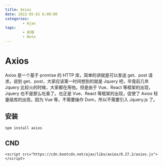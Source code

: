 ```yaml
---
title: Axios
date: 2022-05-01 6:00:00
categories:
        - Ajax
tags:
        - 前端
        - Note
---
```


# Axios

Axios 是一个基于 promise 的 HTTP 库，简单的讲就是可以发送 get、post 请求。说到 get、post，大家应该第一时间想到的就是 Jquery 吧，毕竟前几年 Jquery 比较火的时候，大家都在用他。但是由于 Vue、React 等框架的出现，Jquery 也不是那么吃香了。也正是 Vue、React 等框架的出现，促使了 Axios 轻量级库的出现，因为 Vue 等，不需要操作 Dom，所以不需要引入 Jquery.js 了。

## 安装

```sh
npm install axios
```

## CND

```JS
<script src="https://cdn.bootcdn.net/ajax/libs/axios/0.27.2/axios.js"></script>
```
